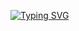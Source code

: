 [![Typing SVG](https://readme-typing-svg.demolab.com?font=Fira+Code&pause=1000&color=D20EF7&multiline=true&width=435&lines=Moviedex;LordShadow.net)](https://git.io/typing-svg)

